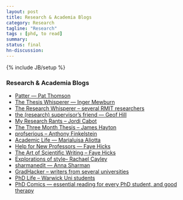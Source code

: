 ```yaml
---
layout: post
title: Research & Academia Blogs
category: Research
tagline: "Research"
tags : [phd, to read]
summary:
status: final
hn-discussion:
---
```


{% include JB/setup %}

### Research &amp; Academia Blogs

<ul>
	<li><a target="_blank" href="http://patthomson.wordpress.com/">Patter — Pat Thomson</a></li>
	<li><a target="_blank" href="http://thesiswhisperer.com/">The Thesis Whisperer — Inger Mewburn</a></li>
	<li><a target="_blank" href="http://theresearchwhisperer.wordpress.com/">The Research Whisperer – several RMIT researchers</a></li>
	<li><a target="_blank" href="http://supervisorsfriend.wordpress.com/">the (research) supervisor’s friend — Geof Hill</a></li>
	<li><a target="_blank" href="http://myresearchrants.wordpress.com/">My Research Rants – Jordi Cabot</a></li>
	<li><a target="_blank" href="http://3monththesis.com/phd-support/blog/">The Three Month Thesis – James Hayton</a></li>
	<li><a target="_blank" href="http://blog.prof.so/">profserious – Anthony Finkelstein</a></li>
	<li><a target="_blank" href="http://marialuisaaliotta.wordpress.com/">Academic Life — Marialuisa Aliotta</a></li>
	<li><a target="_blank" href="http://help4newprofs.wordpress.com/">Help for New Professors — Faye Hicks</a></li>
	<li><a target="_blank" href="http://thesistips.wordpress.com/">The Art of Scientific Writing – Faye Hicks</a></li>
	<li><a target="_blank" href="http://explorationsofstyle.wordpress.com/">Explorations of style– Rachael Cayley</a></li>
	<li><a target="_blank" href="http://sharmanedit.wordpress.com/">sharmanedit — Anna Sharman</a></li>
	<li><a target="_blank" href="http://www.gradhacker.org/">GradHacker – writers from several universities</a></li>
	<li><a target="_blank" href="http://blogs.warwick.ac.uk/researchexchange/">PhD Life – Warwick Uni students</a></li>
	<li><a target="_blank" href="http://www.phdcomics.com/comics.php">PhD Comics — essential reading for every PhD student, and good therapy</a></li>
</ul>
